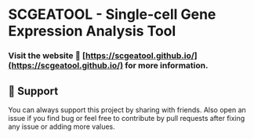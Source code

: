 # SCGEATOOL - Single-cell Gene Expression Analysis Tool

### Visit the website 🥞 [https://scgeatool.github.io/](https://scgeatool.github.io/) for more information.

## 💙 Support
You can always support this project by sharing with friends. Also open an issue if you find bug or feel free to contribute by pull requests after fixing any issue or adding more values.
